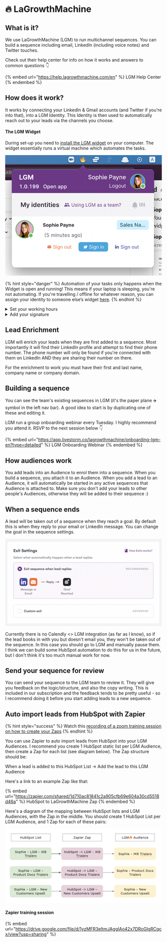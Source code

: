 # 🔥 LaGrowthMachine

## What is it?&#x20;

We use LaGrowthMachine (LGM) to run multichannel sequences. You can build a sequence including email, LinkedIn (including voice notes) and Twitter touches.

Check out their help center for info on how it works and answers to common questions 👇

{% embed url="https://help.lagrowthmachine.com/en" %}
LGM Help Center
{% endembed %}

## How does it work?

It works by connecting your LinkedIn & Gmail accounts (and Twitter if you're into that), into a LGM Identity. This Identity is then used to automatically reach out to your leads via the channels you choose.&#x20;

#### The LGM Widget

During set-up you need to [install the LGM widget](https://lagrowthmachine.com/download/mac) on your computer. The widget essentially runs a virtual machine which automates the tasks.&#x20;

![](<../../.gitbook/assets/Screenshot 2022-04-08 at 11.54.08 AM.png>)

{% hint style="danger" %}
Automation of your tasks only happens when the Widget is open and running! This means if your laptop is sleeping, you're not automating. If you're travelling / offline for whatever reason, you can assign your identity to someone else’s widget [here](https://app.lagrowthmachine.com/settings/widget).
{% endhint %}

<details>

<summary>Set your working hours</summary>

Automation will only happen during your working hours. Set this up in your Identity settings.

![](<../../.gitbook/assets/Screenshot 2022-03-23 at 7.04.53 PM.png>)

</details>

<details>

<summary>Add your signature</summary>

You can import your email signature from Gmail

![](<../../.gitbook/assets/Screenshot 2022-03-23 at 7.06.26 PM.png>)

</details>

## Lead Enrichment

LGM will enrich your leads when they are first added to a sequence. Most importantly it will find their LinkedIn profile and attempt to find their phone number. The phone number will only be found if you're connected with them on LinkedIn AND they are sharing their number on there.&#x20;

For the enrichment to work you must have their first and last name, company name or company domain.

## Building a sequence

You can see the team's existing sequences in LGM (it's the paper plane ✈️ symbol in the left nav bar). A good idea to start is by duplicating one of these and editing it.&#x20;

LGM run a group onboarding webinar every Tuesday. I highly recommend you attend it. RSVP to the next session below 👇

{% embed url="https://app.livestorm.co/lagrowthmachine/onboarding-lgm-en?type=detailed" %}
LGM Onboarding Webinar
{% endembed %}

## How audiences work

You add leads into an Audience to enrol them into a sequence. When you build a sequence, you attach it to an Audience. When you add a lead to an Audience, it will automatically be started in any active sequences that Audience is attached to. Make sure you don't add your leads to other people's Audiences, otherwise they will be added to their sequence :)

## When a sequence ends

A lead will be taken out of a sequence when they reach a goal. By default this is when they reply to your email or LinkedIn message. You can change the goal in the sequence settings.

![](<../../.gitbook/assets/Screenshot 2022-03-23 at 7.42.06 PM.png>)

Currently there is no Calendly <> LGM integration (as far as I know), so if the lead books in with you but doesn't email you, they won't be taken out of the sequence. In this case you should go to LGM and manually pause them. I think we can build some HubSpot automation to do this for us in the future, but I don't think it's too much manual work for now.

## Send your sequence for review

You can send your sequence to the LGM team to review it. They will give you feedback on the logic/structure, and also the copy writing. This is included in our subscription and the feedback tends to be pretty useful - so I recommend doing it before you start adding leads to a new sequence.

## Auto import leads from HubSpot with Zapier

{% hint style="success" %}
Watch this [recording of a zoom training session on how to create your Zaps](lagrowthmachine.md#zapier-training-session)
{% endhint %}

You can use Zapier to auto import leads from HubSpot into your LGM Audiences. I recommend you create 1 HubSpot static list per LGM Audience, then create a Zap for each list (see diagram below). The Zap structure should be:

When a lead is added to this HubSpot List -> Add the lead to this LGM Audience

Here's a link to an example Zap like that:

{% embed url="https://zapier.com/shared/1d710ac81841c2a905cfb69e604a30cd5518d46a" %}
HubSpot to LaGrowthMachine Zap
{% endembed %}

Here's a diagram of the mapping between HubSpot lists and LGM Audiences, with the Zap in the middle. You should create 1 HubSpot List per LGM Audience, and 1 Zap for each of these pairs:

![Mapping between HubSpot lists and LGM Audiences using Zapier](<../../.gitbook/assets/Screenshot 2022-04-05 at 12.21.01 PM.png>)

#### Zapier training session

{% embed url="https://drive.google.com/file/d/1yzMFR3eltmJAggIAo42x7DRoGlgRCqcx/view?usp=sharing" %}
